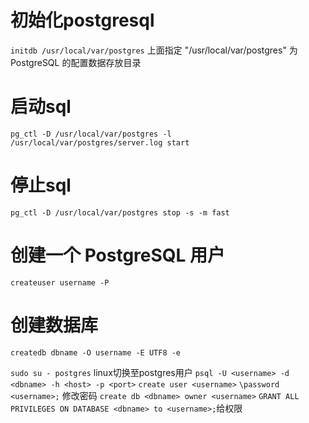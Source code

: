 # 初始化postgresql
`initdb /usr/local/var/postgres`
上面指定 "/usr/local/var/postgres" 为 PostgreSQL 的配置数据存放目录
# 启动sql
`pg_ctl -D /usr/local/var/postgres -l /usr/local/var/postgres/server.log start`
# 停止sql
`pg_ctl -D /usr/local/var/postgres stop -s -m fast`
# 创建一个 PostgreSQL 用户
`createuser username -P`
# 创建数据库
`createdb dbname -O username -E UTF8 -e`


`sudo su - postgres` linux切换至postgres用户
`psql -U <username> -d <dbname> -h <host> -p <port>`
`create user <username>`
`\password <username>;` 修改密码
`create db <dbname> owner <username>`
`GRANT ALL PRIVILEGES ON DATABASE <dbname> to <username>;`给权限